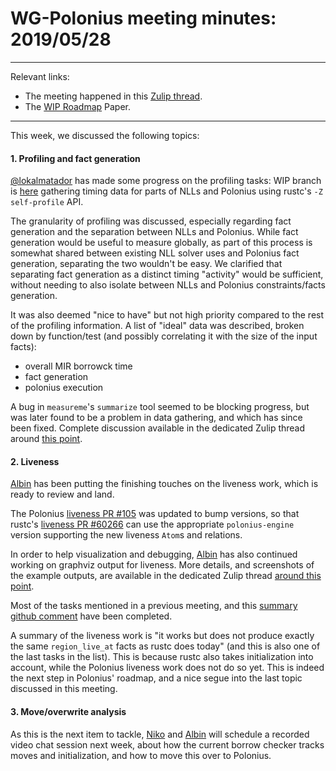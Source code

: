 # WG-Polonius meeting minutes: 2019/05/28
---

Relevant links:
- The meeting happened in this [Zulip thread](https://rust-lang.zulipchat.com/#narrow/stream/186049-t-compiler.2Fwg-polonius/topic/meeting.202019.2E05.2E28).
- The [WIP Roadmap](https://paper.dropbox.com/doc/Polonius-Roadmap--AY6C806s~AZK~e7wagmys2_wAg-hk3a9ynduUN2gk1A0NNTF) Paper.

---

This week, we discussed the following topics:

#### 1. Profiling and fact generation

[@lokalmatador] has made some progress on the profiling tasks: WIP branch is [here](https://github.com/rust-lang/rust/compare/master...lokalmatador:polonius_profiling) gathering timing data for parts of NLLs and Polonius using rustc's `-Z self-profile` API.

The granularity of profiling was discussed, especially regarding fact generation and the separation between NLLs and Polonius. While fact generation would be useful to measure globally, as part of this process is somewhat shared between existing NLL solver uses and Polonius fact generation, separating the two wouldn't be easy. We clarified that separating fact generation as a distinct timing "activity" would be sufficient, without needing to also isolate between NLLs and Polonius constraints/facts generation. 

It was also deemed "nice to have" but not high priority compared to the rest of the profiling information. A list of "ideal" data was described, broken down by function/test (and possibly correlating it with the size of the input facts):
- overall MIR borrowck time
- fact generation
- polonius execution

A bug in `measureme`'s `summarize` tool seemed to be blocking progress, but was later found to be a problem in data gathering, and which has since been fixed. Complete discussion available in the dedicated Zulip thread around [this point](https://rust-lang.zulipchat.com/#narrow/stream/186049-t-compiler.2Fwg-polonius/topic/profiling/near/166400364).

#### 2. Liveness

[Albin] has been putting the finishing touches on the liveness work, which is ready to review and land. 

The Polonius [liveness PR #105](https://github.com/rust-lang/polonius/pull/105) was updated to bump versions, so that rustc's [liveness PR #60266](https://github.com/rust-lang/rust/pull/60266) can use the appropriate `polonius-engine` version supporting the new liveness `Atom`s and relations.

In order to help visualization and debugging, [Albin] has also continued working on graphviz output for liveness. More details, and screenshots of the example outputs, are available in the dedicated Zulip thread [around this point](https://rust-lang.zulipchat.com/#narrow/stream/186049-t-compiler.2Fwg-polonius/topic/liveness.20polonius.23104/near/166739052).

Most of the tasks mentioned in a previous meeting, and this [summary github comment](https://github.com/rust-lang/polonius/issues/104#issuecomment-492380520) have been completed.

A summary of the liveness work is "it works but does not produce exactly the same `region_live_at` facts as rustc does today" (and this is also one of the last tasks in the list). This is because rustc also takes initialization into account, while the Polonius liveness work does not do so yet. This is indeed the next step in Polonius' roadmap, and a nice segue into the last topic discussed in this meeting.

#### 3. Move/overwrite analysis

As this is the next item to tackle, [Niko] and [Albin] will schedule a recorded video chat session next week, about how the current borrow checker tracks moves and initialization, and how to move this over to Polonius.

[Albin]: https://github.com/albins
[Niko]: https://github.com/nikomatsakis
[@lokalmatador]: https://github.com/lokalmatador
